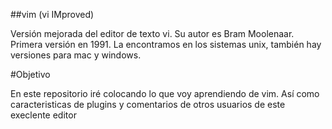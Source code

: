 ##vim (vi IMproved) 

Versión mejorada del editor de texto vi.
Su autor es Bram Moolenaar.
Primera versión en 1991.
La encontramos en los sistemas unix, también hay versiones para mac y windows.


#Objetivo

En este repositorio iré colocando lo que voy aprendiendo de vim. Así como caracteristicas de plugins y comentarios de otros usuarios de este execlente editor
